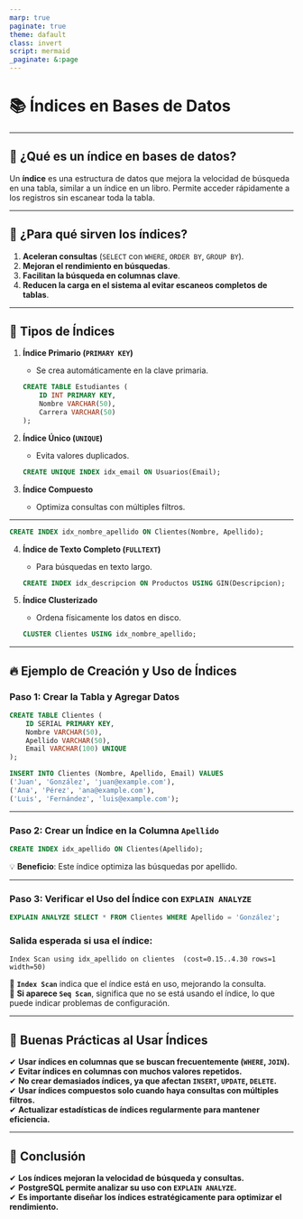 ```yaml
---
marp: true
paginate: true
theme: dafault
class: invert
script: mermaid
_paginate: &:page
---
```



# 📚 Índices en Bases de Datos

---

## 📌 **¿Qué es un índice en bases de datos?**

Un **índice** es una estructura de datos que mejora la velocidad de búsqueda en una tabla, similar a un índice en un libro. Permite acceder rápidamente a los registros sin escanear toda la tabla.

---

## 🚀 **¿Para qué sirven los índices?**

1. **Aceleran consultas** (`SELECT` con `WHERE`, `ORDER BY`, `GROUP BY`).
2. **Mejoran el rendimiento en búsquedas**.
3. **Facilitan la búsqueda en columnas clave**.
4. **Reducen la carga en el sistema al evitar escaneos completos de tablas**.

---

## 🔹 **Tipos de Índices**

1. **Índice Primario (`PRIMARY KEY`)**
   - Se crea automáticamente en la clave primaria.

   ```sql
   CREATE TABLE Estudiantes (
       ID INT PRIMARY KEY,
       Nombre VARCHAR(50),
       Carrera VARCHAR(50)
   );
   ```

2. **Índice Único (`UNIQUE`)**
   - Evita valores duplicados.

   ```sql
   CREATE UNIQUE INDEX idx_email ON Usuarios(Email);
   ```

3. **Índice Compuesto**
   - Optimiza consultas con múltiples filtros.

---

   ```sql
   CREATE INDEX idx_nombre_apellido ON Clientes(Nombre, Apellido);
   ```

4. **Índice de Texto Completo (`FULLTEXT`)**
   - Para búsquedas en texto largo.

   ```sql
   CREATE INDEX idx_descripcion ON Productos USING GIN(Descripcion);
   ```

5. **Índice Clusterizado**
   - Ordena físicamente los datos en disco.

   ```sql
   CLUSTER Clientes USING idx_nombre_apellido;
   ```

---

## 🔥 **Ejemplo de Creación y Uso de Índices**

### **Paso 1: Crear la Tabla y Agregar Datos**

```sql
CREATE TABLE Clientes (
    ID SERIAL PRIMARY KEY,
    Nombre VARCHAR(50),
    Apellido VARCHAR(50),
    Email VARCHAR(100) UNIQUE
);

INSERT INTO Clientes (Nombre, Apellido, Email) VALUES
('Juan', 'González', 'juan@example.com'),
('Ana', 'Pérez', 'ana@example.com'),
('Luis', 'Fernández', 'luis@example.com');
```

---

### **Paso 2: Crear un Índice en la Columna `Apellido`**

```sql
CREATE INDEX idx_apellido ON Clientes(Apellido);
```

💡 **Beneficio**: Este índice optimiza las búsquedas por apellido.

---

### **Paso 3: Verificar el Uso del Índice con `EXPLAIN ANALYZE`**

```sql
EXPLAIN ANALYZE SELECT * FROM Clientes WHERE Apellido = 'González';
```

### **Salida esperada si usa el índice:**

```
Index Scan using idx_apellido on clientes  (cost=0.15..4.30 rows=1 width=50)
```

🔹 **`Index Scan`** indica que el índice está en uso, mejorando la consulta.  
🔹 **Si aparece `Seq Scan`**, significa que no se está usando el índice, lo que puede indicar problemas de configuración.

---

## 🔹 **Buenas Prácticas al Usar Índices**

✔ **Usar índices en columnas que se buscan frecuentemente (`WHERE`, `JOIN`).**  
✔ **Evitar índices en columnas con muchos valores repetidos.**  
✔ **No crear demasiados índices, ya que afectan `INSERT`, `UPDATE`, `DELETE`.**  
✔ **Usar índices compuestos solo cuando haya consultas con múltiples filtros.**  
✔ **Actualizar estadísticas de índices regularmente para mantener eficiencia.**  

---

## 🚀 **Conclusión**

✔ **Los índices mejoran la velocidad de búsqueda y consultas.**  
✔ **PostgreSQL permite analizar su uso con `EXPLAIN ANALYZE`.**  
✔ **Es importante diseñar los índices estratégicamente para optimizar el rendimiento.**  

